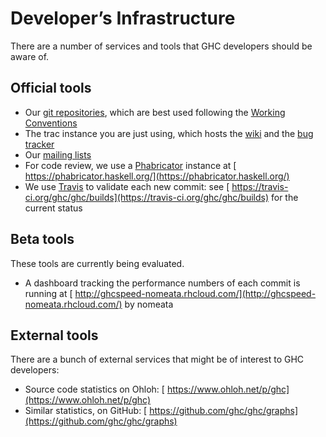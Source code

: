# Developer’s Infrastructure



There are a number of services and tools that GHC developers should be aware of.


## Official tools


- Our [git repositories](repositories), which are best used following the [
  Working Conventions](https://ghc.haskell.org/trac/ghc/wiki/)
- The trac instance you are just using, which hosts the [wiki](/trac/ghc/wiki) and the [bug tracker](/trac/ghc/report)
- Our [mailing lists](mailing-lists-and-irc)
- For code review, we use a [Phabricator](phabricator) instance at [
  https://phabricator.haskell.org/](https://phabricator.haskell.org/)
- We use [Travis](travis) to validate each new commit: see [
  https://travis-ci.org/ghc/ghc/builds](https://travis-ci.org/ghc/ghc/builds) for the current status

## Beta tools



These tools are currently being evaluated.


- A dashboard tracking the performance numbers of each commit is running at [
  http://ghcspeed-nomeata.rhcloud.com/](http://ghcspeed-nomeata.rhcloud.com/) by nomeata

## External tools



There are a bunch of external services that might be of interest to GHC developers:


- Source code statistics on Ohloh: [
  https://www.ohloh.net/p/ghc](https://www.ohloh.net/p/ghc)
- Similar statistics, on GitHub: [
  https://github.com/ghc/ghc/graphs](https://github.com/ghc/ghc/graphs)
